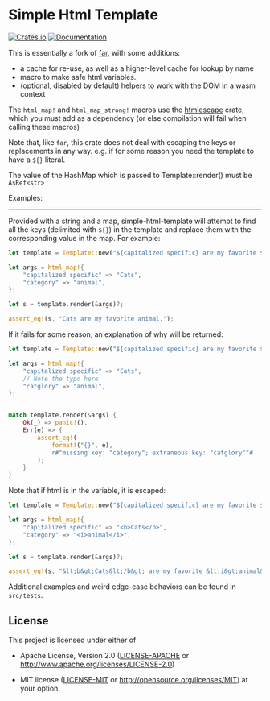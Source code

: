 # Simple Html Template 

[![Crates.io](https://img.shields.io/crates/v/simple-html-template)](https://crates.io/crates/shipyard)
[![Documentation](https://docs.rs/simple-html-template/badge.svg)](https://docs.rs/simple-html-template)

This is essentially a fork of [far](https://crates.io/crates/far), with some additions:
  * a cache for re-use, as well as a higher-level cache for lookup by name
  * macro to make safe html variables.
  * (optional, disabled by default) helpers to work with the DOM in a wasm context 

The `html_map!` and `html_map_strong!` macros use the [htmlescape](https://crates.io/crates/htmlescape) crate, which you must add as a dependency (or else compilation will fail when calling these macros)

Note that, like `far`, this crate does not deal with escaping the keys or replacements in any way. e.g. if for some reason you need the template to have a `${}` literal.

The value of the HashMap which is passed to Template::render() must be `AsRef<str>`

Examples:

---

Provided with a string and a map, simple-html-template will attempt to find
all the keys (delimited with `${}`) in the template and replace them with
the corresponding value in the map. For example:

```rust
let template = Template::new("${capitalized specific} are my favorite ${category}.")?;

let args = html_map!{
    "capitalized specific" => "Cats",
    "category" => "animal",
};

let s = template.render(&args)?;

assert_eq!(s, "Cats are my favorite animal.");
```

If it fails for some reason, an explanation of why will be returned:

```rust
let template = Template::new("${capitalized specific} are my favorite ${category}.")?;

let args = html_map!{
    "capitalized specific" => "Cats",
    // Note the typo here
    "catglory" => "animal",
};


match template.render(&args) {
    Ok(_) => panic!(),
    Err(e) => {
        assert_eq!(
            format!("{}", e),
            r#"missing key: "category"; extraneous key: "catglory""#
        );
    }
}
```

Note that if html is in the variable, it is escaped:

```rust
let template = Template::new("${capitalized specific} are my favorite ${category}.")?;

let args = html_map!{
    "capitalized specific" => "<b>Cats</b>",
    "category" => "<i>animal</i>",
};

let s = template.render(&args)?;

assert_eq!(s, "&lt;b&gt;Cats&lt;/b&gt; are my favorite &lt;i&gt;animal&lt;/i&gt;.");
```
Additional examples and weird edge-case behaviors can be found in
`src/tests`.

## License

This project is licensed under either of

* Apache License, Version 2.0 ([LICENSE-APACHE](LICENSE-APACHE) or
  <http://www.apache.org/licenses/LICENSE-2.0>)

* MIT license ([LICENSE-MIT](LICENSE-MIT) or
  <http://opensource.org/licenses/MIT>)
at your option.
